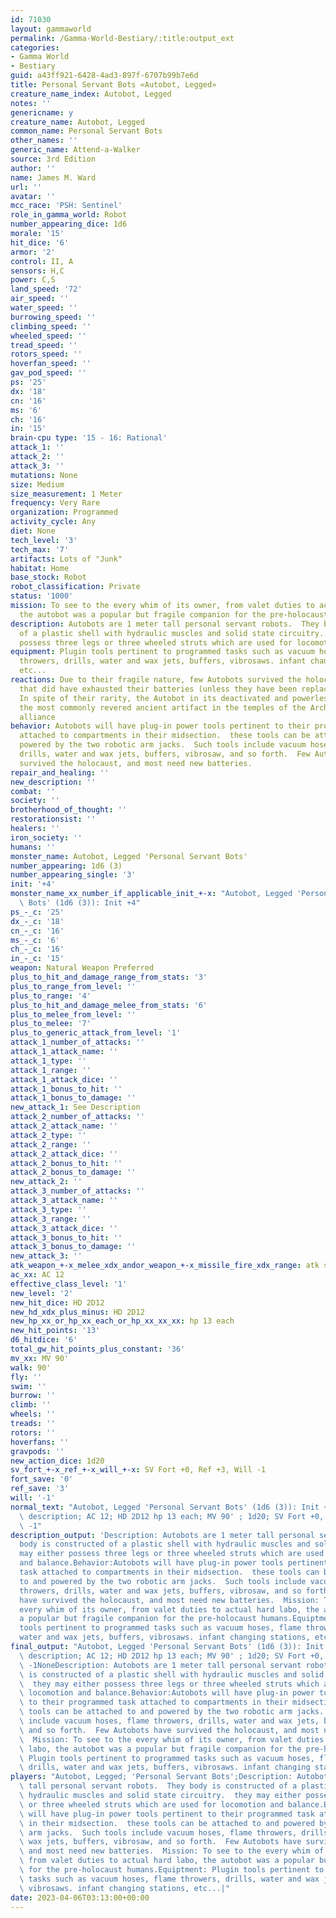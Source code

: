 ```yaml
---
id: 71030
layout: gammaworld
permalink: /Gamma-World-Bestiary/:title:output_ext
categories:
- Gamma World
- Bestiary
guid: a43ff921-6428-4ad3-897f-6707b99b7e6d
title: Personal Servant Bots «Autobot, Legged»
creature_name_index: Autobot, Legged
notes: ''
genericname: y
creature_name: Autobot, Legged
common_name: Personal Servant Bots
other_names: ''
generic_name: Attend-a-Walker
source: 3rd Edition
author: ''
name: James M. Ward
url: ''
avatar: ''
mcc_race: 'PSH: Sentinel'
role_in_gamma_world: Robot
number_appearing_dice: 1d6
morale: '15'
hit_dice: '6'
armor: '2'
control: II, A
sensors: H,C
power: C,S
land_speed: '72'
air_speed: ''
water_speed: ''
burrowing_speed: ''
climbing_speed: ''
wheeled_speed: ''
tread_speed: ''
rotors_speed: ''
hoverfan_speed: ''
gav_pod_speed: ''
ps: '25'
dx: '18'
cn: '16'
ms: '6'
ch: '16'
in: '15'
brain-cpu type: '15 - 16: Rational'
attack_1: ''
attack_2: ''
attack_3: ''
mutations: None
size: Medium
size_measurement: 1 Meter
frequency: Very Rare
organization: Programmed
activity_cycle: Any
diet: None
tech_level: '3'
tech_max: '7'
artifacts: Lots of "Junk"
habitat: Home
base_stock: Robot
robot_classification: Private
status: '1000'
mission: To see to the every whim of its owner, from valet duties to actual hard labo,
  the autobot was a popular but fragile companion for the pre-holocaust humans.
description: Autobots are 1 meter tall personal servant robots.  They body is constructed
  of a plastic shell with hydraulic muscles and solid state circuitry.  they may either
  possess three legs or three wheeled struts which are used for locomotion and balance.
equipment: Plugin tools pertinent to programmed tasks such as vacuum hoses, flame
  throwers, drills, water and wax jets, buffers, vibrosaws. infant changing stations,
  etc...
reactions: Due to their fragile nature, few Autobots survived the holocaust, and those
  that did have exhausted their batteries (unless they have been replaced since then).
  In spite of their rarity, the Autobot in its deactivated and powerless state is
  the most commonly revered ancient artifact in the temples of the Archivist cryptic
  alliance
behavior: Autobots will have plug-in power tools pertinent to their programmed task
  attached to compartments in their midsection.  these tools can be attached to and
  powered by the two robotic arm jacks.  Such tools include vacuum hoses, flame throwers,
  drills, water and wax jets, buffers, vibrosaw, and so forth.  Few Autobots have
  survived the holocaust, and most need new batteries.
repair_and_healing: ''
new_description: ''
combat: ''
society: ''
brotherhood_of_thought: ''
restorationsist: ''
healers: ''
iron_society: ''
humans: ''
monster_name: Autobot, Legged 'Personal Servant Bots'
number_appearing: 1d6 (3)
number_appearing_single: '3'
init: '+4'
monster_name_xx_number_if_applicable_init_+-x: "Autobot, Legged 'Personal Servant\
  \ Bots' (1d6 (3)): Init +4"
ps_-_c: '25'
dx_-_c: '18'
cn_-_c: '16'
ms_-_c: '6'
ch_-_c: '16'
in_-_c: '15'
weapon: Natural Weapon Preferred
plus_to_hit_and_damage_range_from_stats: '3'
plus_to_range_from_level: ''
plus_to_range: '4'
plus_to_hit_and_damage_melee_from_stats: '6'
plus_to_melee_from_level: ''
plus_to_melee: '7'
plus_to_generic_attack_from_level: '1'
attack_1_number_of_attacks: ''
attack_1_attack_name: ''
attack_1_type: ''
attack_1_range: ''
attack_1_attack_dice: ''
attack_1_bonus_to_hit: ''
attack_1_bonus_to_damage: ''
new_attack_1: See Description
attack_2_number_of_attacks: ''
attack_2_attack_name: ''
attack_2_type: ''
attack_2_range: ''
attack_2_attack_dice: ''
attack_2_bonus_to_hit: ''
attack_2_bonus_to_damage: ''
new_attack_2: ''
attack_3_number_of_attacks: ''
attack_3_attack_name: ''
attack_3_type: ''
attack_3_range: ''
attack_3_attack_dice: ''
attack_3_bonus_to_hit: ''
attack_3_bonus_to_damage: ''
new_attack_3: ''
atk_weapon_+-x_melee_xdx_andor_weapon_+-x_missile_fire_xdx_range: atk see description
ac_xx: AC 12
effective_class_level: '1'
new_level: '2'
new_hit_dice: HD 2D12
new_hd_xdx_plus_minus: HD 2D12
new_hp_xx_or_hp_xx_each_or_hp_xx_xx_xx: hp 13 each
new_hit_points: '13'
d6_hitdice: '6'
total_gw_hit_points_plus_constant: '36'
mv_xx: MV 90'
walk: 90'
fly: ''
swim: ''
burrow: ''
climb: ''
wheels: ''
treads: ''
rotors: ''
hoverfans: ''
gravpods: ''
new_action_dice: 1d20
sv_fort_+-x_ref_+-x_will_+-x: SV Fort +0, Ref +3, Will -1
fort_save: '0'
ref_save: '3'
will: '-1'
normal_text: "Autobot, Legged 'Personal Servant Bots' (1d6 (3)): Init +4; atk see\
  \ description; AC 12; HD 2D12 hp 13 each; MV 90' ; 1d20; SV Fort +0, Ref +3, Will\
  \ -1"
description_output: 'Description: Autobots are 1 meter tall personal servant robots.  They
  body is constructed of a plastic shell with hydraulic muscles and solid state circuitry.  they
  may either possess three legs or three wheeled struts which are used for locomotion
  and balance.Behavior:Autobots will have plug-in power tools pertinent to their programmed
  task attached to compartments in their midsection.  these tools can be attached
  to and powered by the two robotic arm jacks.  Such tools include vacuum hoses, flame
  throwers, drills, water and wax jets, buffers, vibrosaw, and so forth.  Few Autobots
  have survived the holocaust, and most need new batteries.  Mission: To see to the
  every whim of its owner, from valet duties to actual hard labo, the autobot was
  a popular but fragile companion for the pre-holocaust humans.Equiptment: Plugin
  tools pertinent to programmed tasks such as vacuum hoses, flame throwers, drills,
  water and wax jets, buffers, vibrosaws. infant changing stations, etc...'
final_output: "Autobot, Legged 'Personal Servant Bots' (1d6 (3)): Init +4; atk see\
  \ description; AC 12; HD 2D12 hp 13 each; MV 90' ; 1d20; SV Fort +0, Ref +3, Will\
  \ -1NoneDescription: Autobots are 1 meter tall personal servant robots.  They body\
  \ is constructed of a plastic shell with hydraulic muscles and solid state circuitry.\
  \  they may either possess three legs or three wheeled struts which are used for\
  \ locomotion and balance.Behavior:Autobots will have plug-in power tools pertinent\
  \ to their programmed task attached to compartments in their midsection.  these\
  \ tools can be attached to and powered by the two robotic arm jacks.  Such tools\
  \ include vacuum hoses, flame throwers, drills, water and wax jets, buffers, vibrosaw,\
  \ and so forth.  Few Autobots have survived the holocaust, and most need new batteries.\
  \  Mission: To see to the every whim of its owner, from valet duties to actual hard\
  \ labo, the autobot was a popular but fragile companion for the pre-holocaust humans.Equiptment:\
  \ Plugin tools pertinent to programmed tasks such as vacuum hoses, flame throwers,\
  \ drills, water and wax jets, buffers, vibrosaws. infant changing stations, etc..."
players: "Autobot, Legged; 'Personal Servant Bots';Description: Autobots are 1 meter\
  \ tall personal servant robots.  They body is constructed of a plastic shell with\
  \ hydraulic muscles and solid state circuitry.  they may either possess three legs\
  \ or three wheeled struts which are used for locomotion and balance.Behavior:Autobots\
  \ will have plug-in power tools pertinent to their programmed task attached to compartments\
  \ in their midsection.  these tools can be attached to and powered by the two robotic\
  \ arm jacks.  Such tools include vacuum hoses, flame throwers, drills, water and\
  \ wax jets, buffers, vibrosaw, and so forth.  Few Autobots have survived the holocaust,\
  \ and most need new batteries.  Mission: To see to the every whim of its owner,\
  \ from valet duties to actual hard labo, the autobot was a popular but fragile companion\
  \ for the pre-holocaust humans.Equiptment: Plugin tools pertinent to programmed\
  \ tasks such as vacuum hoses, flame throwers, drills, water and wax jets, buffers,\
  \ vibrosaws. infant changing stations, etc...|"
date: 2023-04-06T03:13:00+00:00
---
```

</br>
